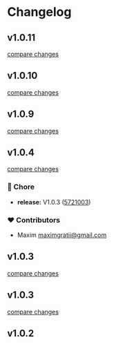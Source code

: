 # Changelog


## v1.0.11

[compare changes](https://github.com/maximas31/feedefy-nuxt/compare/v1.0.10...v1.0.11)

## v1.0.10

[compare changes](https://github.com/maximas31/feedefy-nuxt/compare/v1.0.9...v1.0.10)

## v1.0.9

[compare changes](https://github.com/maximas31/feedefy-nuxt/compare/v1.0.4...v1.0.9)

## v1.0.4

[compare changes](https://github.com/maximas31/feedefy-nuxt/compare/v1.0.3...v1.0.4)

### 🏡 Chore

- **release:** V1.0.3 ([5721003](https://github.com/maximas31/feedefy-nuxt/commit/5721003))

### ❤️ Contributors

- Maxim <maximgratii@gmail.com>

## v1.0.3

[compare changes](https://github.com/maximas31/feedefy-nuxt/compare/v1.0.3...v1.0.3)

## v1.0.3

[compare changes](https://github.com/maximas31/feedefy-nuxt/compare/v1.0.2...v1.0.3)

## v1.0.2

